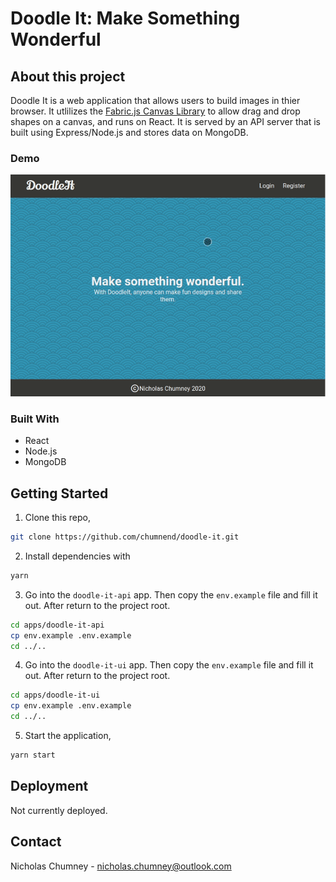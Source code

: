 # Doodle It: Make Something Wonderful

## About this project

Doodle It is a web application that allows users to build images
in thier browser. It utlilizes the [Fabric.js Canvas Library](http://fabricjs.com/)
to allow drag and drop shapes on a canvas, and runs on React. It is served by an API
server that is built using Express/Node.js and stores data on MongoDB.

### Demo

![animated](docs/demo.gif)

### Built With

- React
- Node.js
- MongoDB

## Getting Started

1) Clone this repo,

```bash
git clone https://github.com/chumnend/doodle-it.git
```

2) Install dependencies with

```bash
yarn
```

3) Go into the `doodle-it-api` app. Then copy the `env.example` file and fill it out. After return to the project root.

```bash
cd apps/doodle-it-api
cp env.example .env.example
cd ../..
```

4) Go into the `doodle-it-ui` app. Then copy the `env.example` file and fill it out. After return to the project root.

```bash
cd apps/doodle-it-ui
cp env.example .env.example
cd ../..
```

5) Start the application,

```bash
yarn start
```

## Deployment

Not currently deployed.

## Contact

Nicholas Chumney - [nicholas.chumney@outlook.com](nicholas.chumney@outlook.com)
